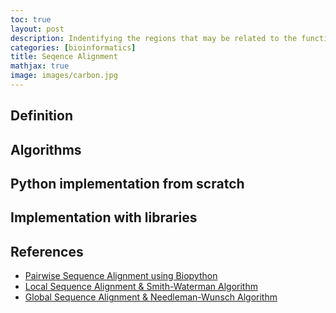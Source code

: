 ```yaml
---
toc: true
layout: post
description: Indentifying the regions that may be related to the functional, structural, or evolutionary relationships between sequences.
categories: [bioinformatics]
title: Seqence Alignment
mathjax: true
image: images/carbon.jpg
---
```


## Definition

## Algorithms

## Python implementation from scratch

## Implementation with libraries

## References
* [Pairwise Sequence Alignment using Biopython](https://towardsdatascience.com/pairwise-sequence-alignment-using-biopython-d1a9d0ba861f)
* [Local Sequence Alignment & Smith-Waterman Algorithm](https://www.youtube.com/watch?v=lu9ScxSejSE)
* [Global Sequence Alignment & Needleman-Wunsch Algorithm](https://www.youtube.com/watch?v=ipp-pNRIp4g)
